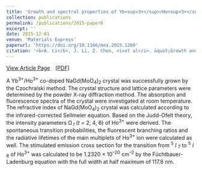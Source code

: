 ```yaml
---
title: 'Growth and spectral properties of Yb<sup>3+</sup>/Ho<sup>3+</sup> co-doped NaGd(MoO<sub>4</sub>)<sub>2</sub> crystal'
collection: publications
permalink: /publications/2015-paper6
excerpt: ''
date: 2015-12-01
venue: 'Materials Express'
paperurl: 'https://doi.org/10.1166/mex.2015.1269'
citation: '<b>A. Li</b>, J. Li, Z. Chen, <i>et al</i>. &quot;Growth and spectral properties of Yb<sup>3+</sup>/Ho<sup>3+</sup> co-doped NaGd(MoO<sub>4</sub>)<sub>2</sub> crystal&quot;, <i>Materials Express</i>, 2015, 5(6): 527–533.'
---
```

[View Article Page](https://www.ingentaconnect.com/contentone/asp/me/2015/00000005/00000006/art00007)&emsp;[[PDF]](https://lablam.org/files/paper6.pdf)

A Yb<sup>3+</sup>/Ho<sup>3+</sup> co-doped NaGd(MoO<sub>4</sub>)<sub>2</sub> crystal was successfully grown by the Czochralski method. The crystal structure and lattice parameters were determined by the powder X-ray diffraction method. The absorption and fluorescence spectra of the
crystal were investigated at room temperature. The refractive index of NaGd(MoO<sub>4</sub>)<sub>2</sub> crystal was calculated according to the infrared-corrected Sellmeier equation. Based on the Judd-Ofelt theory, the intensity parameters &#937;<sub>
<i>t</i>
</sub> (<i>t</i> = 2, 4, 6) of
Ho<sup>3+</sup> were derived. The spontaneous transition probabilities, the fluorescent branching ratios and the radiative lifetimes of the main multiplets of Ho<sup>3+</sup> ion were calculated as well. The stimulated emission cross section for the transition from <sup>5</sup>
<i>I</i>
<sub>7</sub>
to <sup>5</sup>
<i>I</i>
<sub>8</sub> of Ho<sup>3+</sup> was calculated to be 1.2320 × 10<sup>&#8211;20</sup> cm<sup>&#8211;2</sup> by the Füchtbauer-Ladenburg equation with the full width at half maximum of 117.8 nm.
